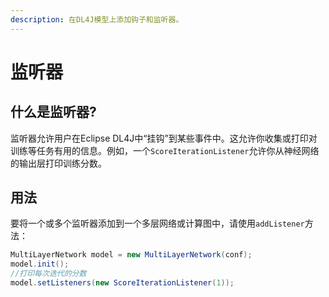 ```yaml
---
description: 在DL4J模型上添加钩子和监听器。
---
```


# 监听器

## 什么是监听器?

监听器允许用户在Eclipse DL4J中“挂钩”到某些事件中。这允许你收集或打印对训练等任务有用的信息。例如，一个`ScoreIterationListener`允许你从神经网络的输出层打印训练分数。

## 用法

要将一个或多个监听器添加到一个多层网络或计算图中，请使用`addListener`方法：

```java
MultiLayerNetwork model = new MultiLayerNetwork(conf);
model.init();
//打印每次迭代的分数
model.setListeners(new ScoreIterationListener(1));
```



